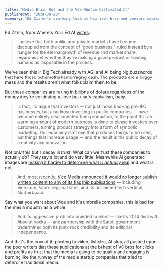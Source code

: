 ```yaml
---
title: "Media Brain Rot and the VCs Who've Cultivated It"
publishedAt: "2024-08-20"
summary: "Ed Zitron's scathing look at how tech bros and venture capitalists changed the media landscape."
---
```


Ed Zitron, from Where's Your Ed At [writes](https://www.wheresyoured.at/the-anti-economy/):

> I believe that both public and private markets have become decoupled from the concept of "good business," ruled instead by a hunger for the eternal growth of revenue and market share, regardless of whether they're making a good product or treating humans as disposable in the process.

We've seen this in Big Tech already with AGI and AI being big buzzwords that have these behemoths hemorraging cash. The products are a buggy mess and the results aren't what folks claim them to be.

But these companies are raking in billions of dollars regardless of the money they're continuing to lose but that's capitalism, baby.

> In fact, I'd argue that investors — not just those backing pre-IPO businesses, but also those investing in public companies — have become entirely disconnected from production, to the point that an alarming amount of modern business is done to please investors over customers, turning product strategy into a form of symbolic marketing. Our economy isn't one that produces things to be used, but things that increase usage — and the result is the public decay of creativity and innovation.

Not only this but a decay in _trust_. What can we trust these companies to actually _do_? They say a lot and do very little. Meanwhile AI generated images are [making it harder to determine what is _actually_ real](https://birchtree.me/blog/what-is-a-photograph-is-just-getting-more-complicated/) and what is not.

> And, most recently, [Vice Media announced it would no longer publish written content to any of its flagship publications](https://www.theguardian.com/media/2024/feb/22/vice-media-layoffs-cease-publishing?ref=wheresyoured.at) — including Vice.com, Vice’s regional sites, and its acclaimed tech vertical, Motherboard.

Say what you want about Vice and it's umbrella companies, this is bad for the media industry as a whole.

> And its aggressive push into branded content — like its 2014 deal with Absolut vodka — and partnership with the Saudi government undermined both its punk rock credibility and its editorial independence.

And that's the crux of it; pivoting to video, listicles, AI slop, all pushed upon the poor writers that these publications at the behest of VC bros for clicks and profits as trust that the media is going to be quality and engaging is burning like the runway of the media startup companies that tried to dethrone traditional media.

